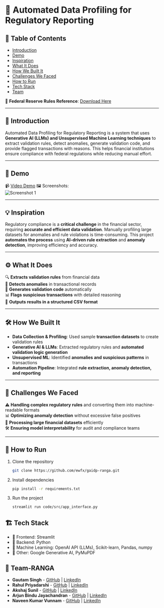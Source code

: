 # 🚀 Automated Data Profiling for Regulatory Reporting  

## 📌 Table of Contents  
- [Introduction](#-introduction)  
- [Demo](#-demo)  
- [Inspiration](#-inspiration)  
- [What It Does](#-what-it-does)  
- [How We Built It](#-how-we-built-it)  
- [Challenges We Faced](#-challenges-we-faced)  
- [How to Run](#-how-to-run)  
- [Tech Stack](#-tech-stack)  
- [Team](#-team)  

📄 **Federal Reserve Rules Reference**: [Download Here](https://www.federalreserve.gov/apps/reportingforms/Download/DownloadAttachment?guid=83c6e71a-86c2-40b6-a9a5-16e15ca7d2d8)  

---

## 🎯 Introduction  
Automated Data Profiling for Regulatory Reporting is a system that uses **Generative AI (LLMs) and Unsupervised Machine Learning techniques** to extract validation rules, detect anomalies, generate validation code, and provide flagged transactions with reasons. This helps financial institutions ensure compliance with federal regulations while reducing manual effort.  

---

## 🎥 Demo  
📹 [Video Demo](https://drive.google.com/file/d/1E4YUHqEBMp4MVgqeY1aFmDyGEPbSDhhd/view?usp=sharing) 
🖼️ Screenshots:  
![Screenshot 1](link-to-image)  

---

## 💡 Inspiration  
Regulatory compliance is a **critical challenge** in the financial sector, requiring **accurate and efficient data validation**. Manually profiling large datasets for anomalies and rule violations is time-consuming. This project **automates the process** using **AI-driven rule extraction** and **anomaly detection**, improving efficiency and accuracy.  

---

## ⚙️ What It Does  
🔍 **Extracts validation rules** from financial data  
🚨 **Detects anomalies** in transactional records  
📝 **Generates validation code** automatically  
📊 **Flags suspicious transactions** with detailed reasoning  
📎 **Outputs results in a structured CSV format**  

---

## 🛠️ How We Built It  
- **Data Collection & Profiling**: Used sample **transaction datasets** to create validation rules  
- **Generative AI & LLMs**: Extracted regulatory rules and **automated validation logic generation**  
- **Unsupervised ML**: Identified **anomalies and suspicious patterns** in transactions  
- **Automation Pipeline**: Integrated **rule extraction, anomaly detection, and reporting**  

---

## 🚧 Challenges We Faced  
⚠️ **Handling complex regulatory rules** and converting them into machine-readable formats  
📊 **Optimizing anomaly detection** without excessive false positives  
💾 **Processing large financial datasets** efficiently  
🛠️ **Ensuring model interpretability** for audit and compliance teams  

---


## 🏃 How to Run  
1. Clone the repository  
   ```sh
   git clone https://github.com/ewfx/gaidp-ranga.git

2. Install dependencies  
   ```sh
   pip install -r requirements.txt  

   ```
3. Run the project  
   ```sh
   streamlit run code/src/app_interface.py
   ```

## 🏗️ Tech Stack
- 🔹 Frontend: Streamlit
- 🔹 Backend: Python
- 🔹 Machine Learning: OpenAI API (LLMs), Scikit-learn, Pandas, numpy
- 🔹 Other: Google Generative AI, PyMuPDF


## 👥 Team-RANGA
- **Gautam Singh** - [GitHub](https://github.com/gautamdevloper) | [LinkedIn](https://www.linkedin.com/in/gautam-singh-1707/)
- **Rahul Priyadarshi** - [GitHub](https://github.com/rahulp99) | [LinkedIn](https://www.linkedin.com/in/rahul-pr99/)
- **Akshaj Sunil** - [GitHub](https://github.com/akshajsunil) | [LinkedIn](https://www.linkedin.com/in/akshaj-sunil-ba219a179/)
- **Arjun Bindu Jayachandran** - [GitHub](https://github.com/Arjun-B-J) | [LinkedIn](https://www.linkedin.com/in/arjun-bindu-jayachandran-76741a185/)
- **Naveen Kumar Vunnam** - [GitHub](https://github.com/Naveen219) | [LinkedIn](https://www.linkedin.com/in/naveen-kumar-vunnam-9a064b177/)
